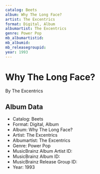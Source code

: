 ```yaml
---
catalog: Beets
album: Why The Long Face?
artist: The Excentrics
format: Digital, Album
albumartist: The Excentrics
genre: Power Pop
mb_albumartistid: 
mb_albumid: 
mb_releasegroupid: 
year: 1993
---
```


# Why The Long Face?

By The Excentrics

## Album Data

- Catalog: Beets
- Format: Digital, Album
- Album: Why The Long Face?
- Artist: The Excentrics
- Albumartist: The Excentrics
- Genre: Power Pop
- MusicBrainz Album Artist ID: 
- MusicBrainz Album ID: 
- MusicBrainz Release Group ID: 
- Year: 1993

